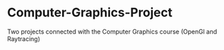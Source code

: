 # Computer-Graphics-Project
Two projects connected with the Computer Graphics course (OpenGl and Raytracing)
